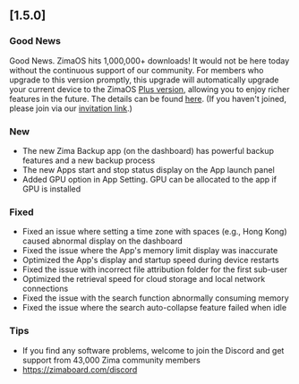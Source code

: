 ## [1.5.0]
### Good News
Good News. ZimaOS hits 1,000,000+ downloads! It would not be here today without the continuous support of our community. For members who upgrade to this version promptly, this upgrade will automatically upgrade your current device to the ZimaOS [Plus version](https://www.zimaspace.com/zimaos/pricing), allowing you to enjoy richer features in the future. The details can be found [here](https://discord.com/channels/884667213326463016/888269879206100992/1420036155432505404). (If you haven't joined, please join via our [invitation link](https://www.zimaboard.com/discord).) 
### New
- The new Zima Backup app (on the dashboard) has powerful backup features and a new backup process
- The new Apps start and stop status display on the App launch panel
- Added GPU option in App Setting. GPU can be allocated to the app if GPU is installed
### Fixed
- Fixed an issue where setting a time zone with spaces (e.g., Hong Kong) caused abnormal display on the dashboard
- Fixed the issue where the App's memory limit display was inaccurate
- Optimized the App's display and startup speed during device restarts
- Fixed the issue with incorrect file attribution folder for the first sub-user
- Optimized the retrieval speed for cloud storage and local network connections
- Fixed the issue with the search function abnormally consuming memory
- Fixed the issue where the search auto-collapse feature failed when idle
### Tips
- If you find any software problems, welcome to join the Discord and get support from 43,000 Zima community members
- <a href="https://zimaboard.com/discord" target="_blank" style="color:blue">https://zimaboard.com/discord</a>